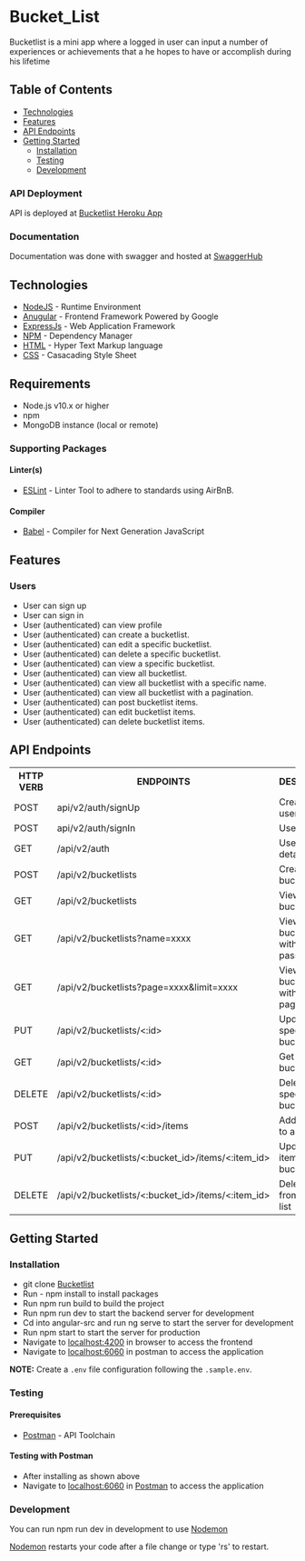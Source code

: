 # Bucket_List

Bucketlist is a mini app where a logged in user can input a number of experiences or achievements that a he hopes to have or accomplish during his lifetime

## Table of Contents

- [Technologies](#technologies)
- [Features](#features)
- [API Endpoints](#api-endpoints)
- [Getting Started](#getting-started)
  - [Installation](#installation)
  - [Testing](#testing)
  - [Development](#development)

### API Deployment

API is deployed at [Bucketlist Heroku App](https://bucketlist01.herokuapp.com/)

### Documentation

Documentation was done with swagger and hosted at [SwaggerHub](https://app.swaggerhub.com/apis-docs/BucketList/bucket-list/1.0.0)

## Technologies

- [NodeJS](https://nodejs.org/) - Runtime Environment
- [Anugular](https://angular.io/) - Frontend Framework Powered by Google
- [ExpressJs](https://expressjs.com/) - Web Application Framework
- [NPM](https://www.npmjs.com/) - Dependency Manager
- [HTML](https://www.w3c.com/) - Hyper Text Markup language
- [CSS](https://www.w3c.com/) - Casacading Style Sheet

## Requirements

- Node.js v10.x or higher
- npm
- MongoDB instance (local or remote)

### Supporting Packages

#### Linter(s)

- [ESLint](https://eslint.org/) - Linter Tool to adhere to standards using AirBnB.

#### Compiler

- [Babel](https://babel.io/) - Compiler for Next Generation JavaScript

## Features

### Users

- User can sign up
- User can sign in
- User (authenticated) can view profile
- User (authenticated) can create a bucketlist.
- User (authenticated) can edit a specific bucketlist.
- User (authenticated) can delete a specific bucketlist.
- User (authenticated) can view a specific bucketlist.
- User (authenticated) can view all bucketlist.
- User (authenticated) can view all bucketlist with a specific name.
- User (authenticated) can view all bucketlist with a pagination.
- User (authenticated) can post bucketlist items.
- User (authenticated) can edit bucketlist items.
- User (authenticated) can delete bucketlist items.

## API Endpoints

<table>
<tr><th>HTTP VERB</th><th>ENDPOINTS</th><th>DESCRIPTION</th></tr>
<tr><td>POST</td><td>api/v2/auth/signUp</td><td>Creates a new user</td></tr>
<tr><td>POST</td><td>api/v2/auth/signIn</td><td>User login</td></tr>
<tr><td>GET</td><td>/api/v2/auth</td><td>User profile details</td></tr>

<tr><td>POST</td><td>/api/v2/bucketlists</td><td>Creates a new bucketlist</td></tr>
<tr><td>GET</td><td>/api/v2/bucketlists</td><td>View all bucketlists</td></tr>
<tr><td>GET</td><td>/api/v2/bucketlists?name=xxxx</td><td>View all bucketlists with the name passed</td></tr>
<tr><td>GET</td><td>/api/v2/bucketlists?page=xxxx&limit=xxxx</td><td>View all bucketlists with pagination</td></tr>
<tr><td>PUT</td><td>/api/v2/bucketlists/<:id></td><td>Update a specific buckelist</td></tr>
<tr><td>GET</td><td>/api/v2/bucketlists/<:id></td><td>Get a specific buckelist</td></tr>
<tr><td>DELETE</td><td>/api/v2/bucketlists/<:id></td><td>Delete a specific buckelist</td></tr>
<tr><td>POST</td><td>/api/v2/bucketlists/<:id>/items</td><td>Add an item to a bucketlist</td></tr>
<tr><td>PUT</td><td>/api/v2/bucketlists/<:bucket_id>/items/<:item_id></td><td>Update an item from a bucket list</td></tr>
<tr><td>DELETE</td><td>/api/v2/bucketlists/<:bucket_id>/items/<:item_id></td><td>Delete an item from a bucket list</td></tr>

</table>

## Getting Started

### Installation

- git clone
  [Bucketlist](https://github.com/judeokafor/bucketlist.git)
- Run - npm install to install packages
- Run npm run build to build the project
- Run npm run dev to start the backend server for development
- Cd into angular-src and run ng serve to start the server for development
- Run npm start to start the server for production
- Navigate to [localhost:4200](http://localhost:4200/) in browser to access the frontend
- Navigate to [localhost:6060](http://localhost:6060/) in postman to access the
  application

**NOTE:** Create a `.env` file configuration following the `.sample.env`.

### Testing

#### Prerequisites

- [Postman](https://getpostman.com/) - API Toolchain

#### Testing with Postman

- After installing as shown above
- Navigate to [localhost:6060](http://localhost:6060/) in
  [Postman](https://getpostman.com/) to access the application

### Development

You can run npm run dev in development to use [Nodemon](https://nodemon.io/)

[Nodemon](https://nodemon.io/) restarts your code after a file change or type 'rs' to restart.
